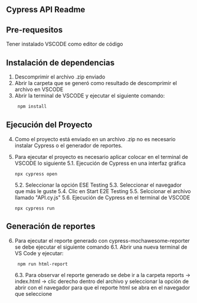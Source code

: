 ## Cypress API Readme

## Pre-requesitos

Tener instalado VSCODE como editor de código

## Instalación de dependencias

1. Descomprimir el archivo .zip enviado
2. Abrir la carpeta que se generó como resultado de descomprimir el archivo en VSCODE
3. Abrir la terminal de VSCODE y ejecutar el siguiente comando:
   ```sh
    npm install

## Ejecución del Proyecto

4. Como el proyecto está enviado en un archivo .zip no es necesario instalar Cypress o el generador 
de reportes.

5. Para ejecutar el proyecto es necesario aplicar colocar en el terminal de VSCODE lo siguiente
    5.1. Ejecución de Cypress en una interfaz gráfica

       npx cypress open

    5.2. Seleccionar la opción ESE Testing
    5.3. Seleccionar el navegador que más le guste
    5.4. Clic en Start E2E Testing
    5.5. Selccionar el archivo llamado "API.cy.js"
    5.6. Ejecución de Cypress en el terminal de VSCODE

       npx cypress run

## Generación de reportes

6. Para ejecutar el reporte generado con cypress-mochawesome-reporter se debe ejecutar el siguiente comando
    6.1. Abrir una nueva terminal de VS Code y ejecutar:
   
        npm run html-report

    6.3. Para observar el reporte generado se debe ir a la carpeta reports -> index.html -> clic derecho dentro del archivo
        y seleccionar la opción de abrir con el navegador para que el reporte html se abra en el navegador que seleccione 
